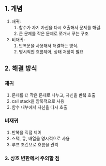 ## 1. 개념
1. 재귀: 
	1. 함수가 자기 자신을 다시 호출해서 문제를 해결.
	2. 큰 문제를 작은 문제로 쪼개서 푸는 구조
2. 비재귀: 
	1. 반복문을 사용해서 해결하는 방식.
	2. 명시적인 흐름제어, 상태 저장이 필요

## 2. 해결 방식

### 재귀
1. 문제를 더 작은 문제로 나누고, 자신을 반복 호출 
2. call stack을 암묵적으로 사용
3. 함수 내부에서 자신을 다시 호출
### 비재귀
1. 반복을 직접 제어
2. 스택, 큐, 배열을 명시적으로 사용
3. 루프 조건으로 흐름을 관리

### 3. 상호 변환에서 주의할 점
